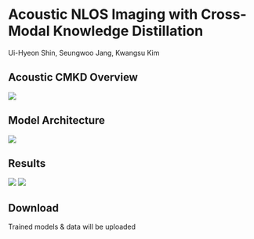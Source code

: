 # Acoustic NLOS Imaging with Cross-Modal Knowledge Distillation <br>
Ui-Hyeon Shin, Seungwoo Jang, Kwangsu Kim


Acoustic CMKD Overview
-
![](https://github.com/shineh96/Acoustic-NLOS-CMKD/origin/main/images/CMKD_Overview.JPG)

Model Architecture
-
![](https://github.com/shineh96/Acoustic-NLOS-CMKD/main/images/Model_Architecture.JPG)


Results
-
![](https://github.com/shineh96/Acoustic-NLOS-CMKD/images/Quantitative_Evaluation_Result.JPG)
![](https://github.com/shineh96/Acoustic-NLOS-CMKD/main/images/Qualitative_Evaluation_Result.JPG)

Download
-
Trained models & data will be uploaded
